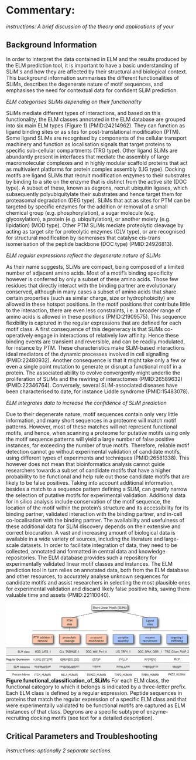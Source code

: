 # Commentary: 

*instructions: A brief discussion of the theory and applications of your*

## Background Information

In order to interpret the data contained in ELM and the results produced by the
ELM prediction tool, it is important to have a basic understanding of SLiM's
and how they are affected by their structural and biological context. This 
background information summarises the different functionalities of SLiMs, 
describes the degenerate nature of motif sequences, and emphasises the need for 
contextual data for confident SLiM prediction.


*ELM categorises SLiMs depending on their functionality*

SLiMs mediate different types of interactions, and based on this functionality, 
the ELM classes annotated in the ELM database are grouped into six main ELM 
types (Figure 1) (PMID:24214962). They can function as ligand binding sites or 
as sites for post-translational modification (PTM). Some ligand SLiMs are 
recognised by components of the cellular transport machinery and function as 
localisation signals that target proteins to specific sub-cellular compartments 
(TRG type). Other ligand SLiMs are abundantly present in interfaces that mediate 
the assembly of large macromolecular complexes and in highly modular scaffold 
proteins that act as multivalent platforms for protein complex assembly 
(LIG type). Docking motifs are ligand SLiMs that recruit modification enzymes to 
their substrates by binding to a site on the enzyme that is distinct from the 
active site (DOC type). A subset of these, known as degrons, recruit ubiquitin 
ligases, which subsequently polyubiquitylate their substrates and hence target 
them for proteasomal degradation (DEG type). SLiMs that act as sites for PTM can 
be targeted by specific enzymes for the addition or removal of a small chemical 
group (e.g. phosphorylation), a sugar molecule (e.g. glycosylation), a protein 
(e.g. ubiquitylation), or another moiety (e.g. lipidation) (MOD type). Other PTM 
SLiMs mediate proteolytic cleavage by acting as target site for proteolytic 
enzymes (CLV type), or are recognised for structural modification by isomerases 
that catalyse cis-trans isomerisation of the peptide backbone (DOC type) 
(PMID:24926813).


*ELM regular expressions reflect the degenerate nature of SLiMs*

As their name suggests, SLiMs are compact, being composed of a limited number of 
adjacent amino acids. Most of a motif’s binding specificity however is conferred 
by only a subset of these amino acids. Those few residues that directly interact 
with the binding partner are evolutionary conserved, although in many cases a 
subset of amino acids that share certain properties (such as similar charge, 
size or hydrophobicity) are allowed in these hotspot positions. In the motif 
positions that contribute little to the interaction, there are even less 
constraints, i.e. a broader range of amino acids is allowed in these positions 
(PMID:21909575). This sequence flexibility is captured in the regular 
expressions that are defined for each motif class. A first consequence of this 
degeneracy is that SLiMs co-operatively engage in interactions of relatively low 
affinity. Hence these binding events are transient and reversible, and can be 
readily modulated, for instance by PTM. These characteristics make SLiM-based 
interactions ideal mediators of the dynamic processes involved in cell 
signalling (PMID:22480932). Another consequence is that it might take only a few 
or even a single point mutation to generate or disrupt a functional motif in a 
protein. The associated ability to evolve convergently might underlie the 
proliferation of SLiMs and the rewiring of interactomes (PMID:26589632) 
(PMID:22346764). Conversely, several SLiM-associated diseases have been 
characterised to date, for instance Liddle syndrome (PMID:15483078).


*ELM integrates data to increase the confidence of SLiM prediction*

Due to their degenerate nature, motif sequences contain only very little 
information, and many short sequences in a proteome will match motif patterns. 
However, most of these matches will not represent functional motifs, and hence, 
when scanning a proteome for putative motifs using only the motif sequence 
patterns will yield a large number of false positive instances, far exceeding 
the number of true motifs. Therefore, reliable motif detection cannot go without 
experimental validation of candidate motifs, using different types of 
experiments and techniques (PMID:26581338). This however does not mean that 
bioinformatics analysis cannot guide researchers towards a subset of candidate 
motifs that have a higher probability to be functional and help rule out those 
candidate motifs that are likely to be false positives. Taking into account 
additional information, besides a match to a sequence pattern defining a SLiM, 
can greatly narrow the selection of putative motifs for experimental validation. 
Additional data for in silico analysis include conservation of the motif 
sequence, the location of the motif within the protein’s structure and its 
accessibility for its binding partner, validated interaction with the binding 
partner, and in-cell co-localisation with the binding partner. The availability 
and usefulness of these additional data for SLiM discovery depends on their 
extensive and correct biocuration. A vast and increasing amount of biological 
data is available in a wide variety of sources, including the literature and 
large-scale datasets. In order to facilitate integration of data, they need to 
be collected, annotated and formatted in central data and knowledge 
repositories. The ELM database provides such a repository for experimentally 
validated linear motif classes and instances. The ELM prediction tool in turn 
relies on annotated data, both from the ELM database and other resources, to 
accurately analyse unknown sequences for candidate motifs and assist researchers 
in selecting the most plausible ones for experimental validation and discard 
likely false positive hits, saving them valuable time and assets 
(PMID:22110040). 

![](Figures/functional_classification_of_SLiMs.png)
**Figure functional_classification_of_SLiMs** For each ELM class, the
functional category to which it belongs is indicated by a three-letter prefix.
Each ELM class is defined by a regular expression. Peptide sequences in
proteins that match the regular expression of a specific ELM class and that
were experimentally validated to be functional motifs are captured as ELM
instances of that class. Degrons are a specific subtype of enzyme-recruiting
docking motifs (see text for a detailed description).

## Critical Parameters and Troubleshooting

*instructions: optionally 2 separate sections.*

